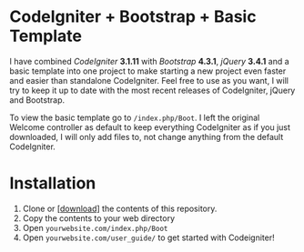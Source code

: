 # CodeIgniter + Bootstrap + Basic Template

I have combined *CodeIgniter* **3.1.11** with *Bootstrap* **4.3.1**, *jQuery* **3.4.1** and a basic template into one project to make starting a new project even faster and easier than standalone CodeIgniter. Feel free to use as you want, I will try to keep it up to date with the most recent releases of CodeIgniter, jQuery and Bootstrap.

To view the basic template go to `/index.php/Boot`. I left the original Welcome controller as default to keep everything CodeIgniter as if you just downloaded, I will only add files to, not change anything from the default CodeIgniter.

# Installation
 1. Clone or [\[download\]](https://github.com/bittiez/CodeIgniterBoot/archive/master.zip) the contents of this repository.
 1. Copy the contents to your web directory
 1. Open `yourwebsite.com/index.php/Boot`
 1. Open `yourwebsite.com/user_guide/` to get started with Codeigniter!
